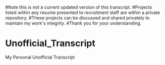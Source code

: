 #Note this is not a current updated version of this transcript. 
#Projects listed within any resume presented to recruitment staff are within a private repository.
#These projects can be discussed and shared privately to maintain my work's integrity. 
#Thank you for your understanding.

# Unofficial_Transcript
My Personal Unofficial Transcript

